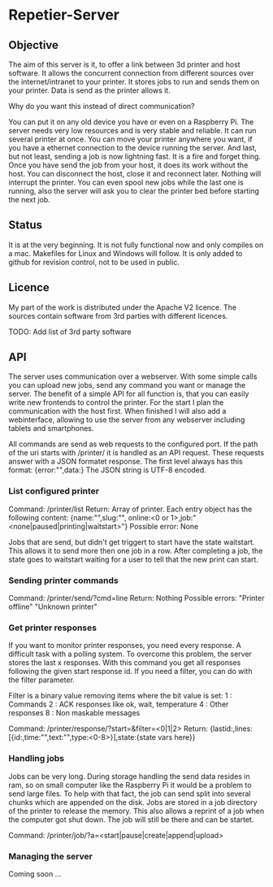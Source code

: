 # Repetier-Server

## Objective

The aim of this server is it, to offer a link between 3d printer and host software.
It allows the concurrent connection from different sources over the internet/intranet to
your printer. It stores jobs to run and sends them on your printer. Data is send as the
printer allows it. 

Why do you want this instead of direct communication?

You can put it on any old device you have or even on a Raspberry Pi. The server needs
very low resources and is very stable and reliable. It can run several printer at once.
You can move your printer anywhere you want, if you have a ethernet connection to the 
device running the server. And last, but not least, sending a job is now lightning fast.
It is a fire and forget thing. Once you have send the job from your host, it does its work
without the host. You can disconnect the host, close it and reconnect later. Nothing will
interrupt the printer. You can even spool new jobs while the last one is running, also
the server will ask you to clear the printer bed before starting the next job.

## Status

It is at the very beginning. It is not fully functional now and only compiles on a mac.
Makefiles for Linux and Windows will follow. It is only added to github for revision
control, not to be used in public.

## Licence

My part of the work is distributed under the Apache V2 licence.
The sources contain software from 3rd parties with different licences.

TODO: Add list of 3rd party software

## API 

The server uses communication over a webserver. With some simple calls you can
upload new jobs, send any command you want or manage the server.
The benefit of a simple API for all function is, that you can easily write new
frontends to control the printer. For the start I plan the communication with the host
first. When finished I will also add a webinterface, allowing to use the server from any
webserver including tablets and smartphones.

All commands are send as web requests to the configured port. If the path of the
uri starts with /printer/ it is handled as an API request. These requests answer
with a JSON formatet response. The first level always has this format:
{error:"<empty or error message>",data:<request dependend object>}
The JSON string is UTF-8 encoded.

### List configured printer

Command: /printer/list
Return: Array of printer. Each entry object has the following  content:
{name:"<Official name from config>",slug:"<short name for addressing printer requests>",
online:<0 or 1>,job:"<none|paused|printing|waitstart>"}
Possible error: None

Jobs that are send, but didn't get triggert to start have the state waitstart. This
allows it to send more then one job in a row. After completing a job, the state goes
to waitstart waiting for a user to tell that the new print can start.


### Sending printer commands

Command: /printer/send/<slugname>?cmd=line
Return: Nothing
Possible errors:
 "Printer offline"
 "Unknown printer"

### Get printer responses

If you want to monitor printer responses, you need every response. A difficult task
with a polling system. To overcome this problem, the server stores the last x responses.
With this command you get all responses following the given start response id.
If you need a filter, you can do with the filter parameter.

Filter is a binary value removing items where the bit value is set:
1 : Commands
2 : ACK responses like ok, wait, temperature
4 : Other responses
8 : Non maskable messages

Command: /printer/response/<slugname>?start=<after>&filter=<0|1|2>
Return: {lastid:<lastid>,lines:[{id:<respid>,time:"<time>",text:"<text>",type:<0-8>}],state:{state vars here}}

### Handling jobs

Jobs can be very long. During storage handling the send data resides in ram, so
on small computer like the Raspberry Pi it would be a problem to send large files.
To help with that fact, the job can send split into several chunks which are appended
on the disk. Jobs are stored in a job directory of the printer to release the memory.
This also allows a reprint of a job when the computer got shut down. The job will still
be there and can be startet.

Command: /printer/job/<slugname>?a=<start|pause|create|append|upload>

### Managing the server

Coming soon ...
